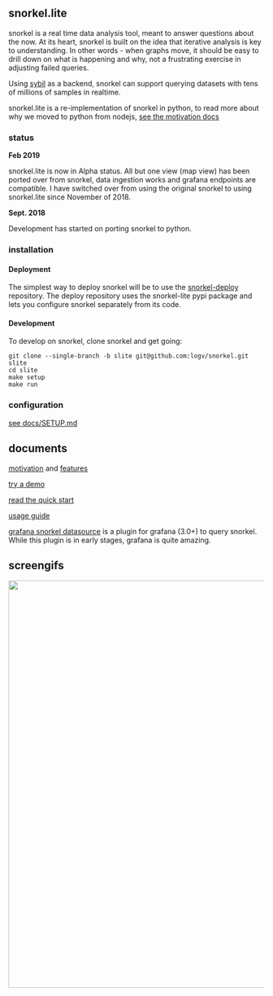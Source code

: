 ## snorkel.lite

snorkel is a real time data analysis tool, meant to answer questions about the
now. At its heart, snorkel is built on the idea that iterative analysis is key
to understanding. In other words - when graphs move, it should be easy to drill
down on what is happening and why, not a frustrating exercise in adjusting
failed queries.

Using [sybil](https://github.com/logv/sybil) as a backend, snorkel can support
querying datasets with tens of millions of samples in realtime.

snorkel.lite is a re-implementation of snorkel in python, to read more
about why we moved to python from nodejs, [see the motivation
docs](https://github.com/logv/snorkel/blob/slite/docs/MOTIVATION.md)

### status

**Feb 2019**

snorkel.lite is now in Alpha status. All but one view (map view) has been
ported over from snorkel, data ingestion works and grafana endpoints are
compatible. I have switched over from using the original snorkel to using
snorkel.lite since November of 2018.

**Sept. 2018**

Development has started on porting snorkel to python.

### installation

#### Deployment

The simplest way to deploy snorkel will be to use the
[snorkel-deploy](https://github.com/logv/snorkel.deploy) repository. The deploy
repository uses the snorkel-lite pypi package and lets you configure
snorkel separately from its code.

#### Development

To develop on snorkel, clone snorkel and get going:

```
git clone --single-branch -b slite git@github.com:logv/snorkel.git slite
cd slite
make setup
make run
```

### configuration

[see docs/SETUP.md](https://github.com/logv/snorkel/blob/slite/docs/SETUP.md)

## documents

[motivation](https://github.com/logv/snorkel/blob/slite/docs/MOTIVATION.md) and
[features](https://github.com/logv/snorkel/blob/slite/docs/FEATURES.md)

[try a demo](https://github.com/logV/snorkel/wiki/Demo)

[read the quick start](https://github.com/logV/snorkel/wiki/QuickStart)

[usage guide](https://github.com/logV/snorkel/wiki/Guide)

[grafana snorkel datasource](https://github.com/logV/grafana-snorkel-datasource) is a plugin for grafana (3.0+) to query snorkel. While this plugin is in early stages, grafana is quite amazing.

## screengifs

<img src="https://i.imgur.com/7E4vKK2.gif" width="800"/>
